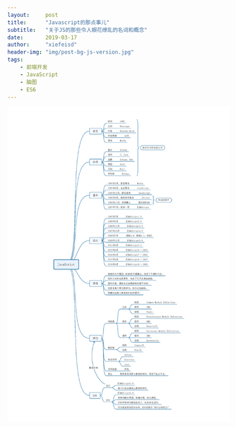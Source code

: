 ```yaml
---
layout:     post
title:      "Javascript的那点事儿"
subtitle:   "关于JS的那些令人眼花缭乱的名词和概念"
date:       2019-03-17
author:     "xiefeisd"
header-img: "img/post-bg-js-version.jpg"
tags:
    - 前端开发
    - JavaScript
    - 脑图
    - ES6
---
```



![javascript-history](/img/in-post/javascript-history/javascript-history.png)
